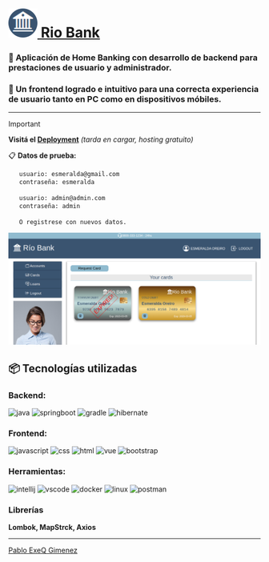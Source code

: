 # [![logo](src/main/resources/static/web/assets/images/favicon.png) Rio Bank](https://riobank.onrender.com/web/index.html)
### 📌 Aplicación de Home Banking con desarrollo de backend para prestaciones de usuario y administrador. 
### 📌 Un frontend logrado e intuitivo para una correcta experiencia de usuario tanto en PC como en dispositivos móbiles.
___
>[!important]
>**Visitá el [Deployment](https://riobank.onrender.com/web/index.html)** _(tarda en cargar, hosting gratuito)_

📋 **Datos de prueba:**
```
   usuario: esmeralda@gmail.com 
   contraseña: esmeralda

   usuario: admin@admin.com
   contraseña: admin

   O registrese con nuevos datos.
```
![vista](src/main/resources/static/web/assets/images/prev.png)

## 📦 Tecnologías utilizadas
### Backend:
![java](https://skillicons.dev/icons?i=java)
![springboot](https://skillicons.dev/icons?i=spring)
![gradle](https://skillicons.dev/icons?i=gradle)
![hibernate](https://skillicons.dev/icons?i=hibernate)

### Frontend:
![javascript](https://skillicons.dev/icons?i=js)
![css](https://skillicons.dev/icons?i=css)
![html](https://skillicons.dev/icons?i=html)
![vue](https://skillicons.dev/icons?i=vue)
![bootstrap](https://skillicons.dev/icons?i=bootstrap)

### Herramientas:
![intellij](https://skillicons.dev/icons?i=idea)
![vscode](https://skillicons.dev/icons?i=vscode)
![docker](https://skillicons.dev/icons?i=docker)
![linux](https://skillicons.dev/icons?i=linux)
![postman](https://skillicons.dev/icons?i=postman)

### Librerías
**Lombok, MapStrck, Axios**
___
[Pablo ExeQ Gimenez](https://github.com/PabloExeQGimenez)
